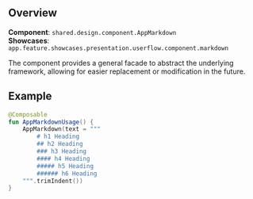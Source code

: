 ## Overview

**Component**: `shared.design.component.AppMarkdown`  
**Showcases**: `app.feature.showcases.presentation.userflow.component.markdown`

The component provides a general facade to abstract the underlying framework, allowing for easier replacement or modification in the future.

## Example

```kotlin
@Composable
fun AppMarkdownUsage() {
    AppMarkdown(text = """
        # h1 Heading
        ## h2 Heading
        ### h3 Heading
        #### h4 Heading
        ##### h5 Heading
        ###### h6 Heading    
    """.trimIndent())
}
```